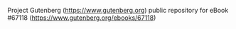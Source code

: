 Project Gutenberg (https://www.gutenberg.org) public repository for eBook #67118 (https://www.gutenberg.org/ebooks/67118)
